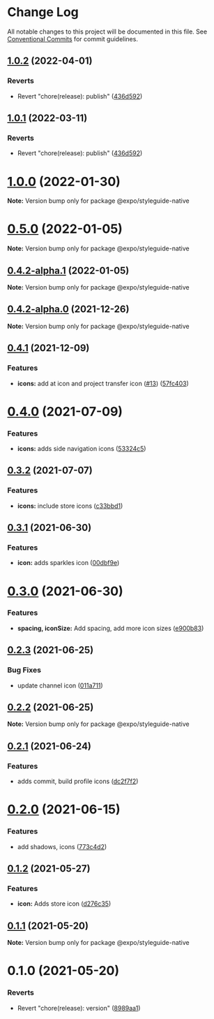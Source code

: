 # Change Log

All notable changes to this project will be documented in this file.
See [Conventional Commits](https://conventionalcommits.org) for commit guidelines.

## [1.0.2](https://github.com/expo/styleguide/compare/@expo/styleguide-native@1.0.1...@expo/styleguide-native@1.0.2) (2022-04-01)


### Reverts

* Revert "chore(release): publish" ([436d592](https://github.com/expo/styleguide/commit/436d592384880ba5971be728d0a31dd2ac8a9f0c))





## [1.0.1](https://github.com/expo/styleguide/compare/@expo/styleguide-native@1.0.1...@expo/styleguide-native@1.0.1) (2022-03-11)


### Reverts

* Revert "chore(release): publish" ([436d592](https://github.com/expo/styleguide/commit/436d592384880ba5971be728d0a31dd2ac8a9f0c))





# [1.0.0](https://github.com/expo/styleguide/compare/@expo/styleguide-native@0.5.0...@expo/styleguide-native@1.0.0) (2022-01-30)

**Note:** Version bump only for package @expo/styleguide-native





# [0.5.0](https://github.com/expo/styleguide/compare/@expo/styleguide-native@0.4.2-alpha.1...@expo/styleguide-native@0.5.0) (2022-01-05)

**Note:** Version bump only for package @expo/styleguide-native





## [0.4.2-alpha.1](https://github.com/expo/styleguide/compare/@expo/styleguide-native@0.4.2-alpha.0...@expo/styleguide-native@0.4.2-alpha.1) (2022-01-05)

**Note:** Version bump only for package @expo/styleguide-native





## [0.4.2-alpha.0](https://github.com/expo/styleguide/compare/@expo/styleguide-native@0.4.1...@expo/styleguide-native@0.4.2-alpha.0) (2021-12-26)

**Note:** Version bump only for package @expo/styleguide-native





## [0.4.1](https://github.com/expo/styleguide/compare/@expo/styleguide-native@0.4.0...@expo/styleguide-native@0.4.1) (2021-12-09)


### Features

* **icons:** add at icon and project transfer icon ([#13](https://github.com/expo/styleguide/issues/13)) ([57fc403](https://github.com/expo/styleguide/commit/57fc403d39dc37329b6dfca48d49e85080f2fa2a))





# [0.4.0](https://github.com/expo/styleguide/compare/@expo/styleguide-native@0.3.2...@expo/styleguide-native@0.4.0) (2021-07-09)


### Features

* **icons:** adds side navigation icons ([53324c5](https://github.com/expo/styleguide/commit/53324c544e7a0ee3e2b101230fae7ac2c99ffcc5))





## [0.3.2](https://github.com/expo/styleguide/compare/@expo/styleguide-native@0.3.1...@expo/styleguide-native@0.3.2) (2021-07-07)


### Features

* **icons:** include store icons ([c33bbd1](https://github.com/expo/styleguide/commit/c33bbd16e2360b47cc444c9c78139043ae3c5f05))





## [0.3.1](https://github.com/expo/styleguide/compare/@expo/styleguide-native@0.3.0...@expo/styleguide-native@0.3.1) (2021-06-30)


### Features

* **icon:** adds sparkles icon ([00dbf9e](https://github.com/expo/styleguide/commit/00dbf9e28043eda14d3df5d532f6291d65dc603f))





# [0.3.0](https://github.com/expo/styleguide/compare/@expo/styleguide-native@0.2.3...@expo/styleguide-native@0.3.0) (2021-06-30)


### Features

* **spacing, iconSize:** Add spacing, add more icon sizes ([e900b83](https://github.com/expo/styleguide/commit/e900b83508f2693d8690957e4e293681c4769578))





## [0.2.3](https://github.com/expo/styleguide/compare/@expo/styleguide-native@0.2.2...@expo/styleguide-native@0.2.3) (2021-06-25)


### Bug Fixes

* update channel icon ([011a711](https://github.com/expo/styleguide/commit/011a711a2013a6b4d63b9d76f4972c129291d527))





## [0.2.2](https://github.com/expo/styleguide/compare/@expo/styleguide-native@0.2.1...@expo/styleguide-native@0.2.2) (2021-06-25)

**Note:** Version bump only for package @expo/styleguide-native





## [0.2.1](https://github.com/expo/styleguide/compare/@expo/styleguide-native@0.2.0...@expo/styleguide-native@0.2.1) (2021-06-24)


### Features

* adds commit, build profile icons ([dc2f7f2](https://github.com/expo/styleguide/commit/dc2f7f2a40da0510b61a482bd8049ebebb30435e))





# [0.2.0](https://github.com/expo/styleguide/compare/@expo/styleguide-native@0.1.2...@expo/styleguide-native@0.2.0) (2021-06-15)


### Features

* add shadows, icons ([773c4d2](https://github.com/expo/styleguide/commit/773c4d2bbff2ede93bc6fa74c0b3b7b8c7d16159))





## [0.1.2](https://github.com/expo/styleguide/compare/@expo/styleguide-native@0.1.1...@expo/styleguide-native@0.1.2) (2021-05-27)


### Features

* **icon:** Adds store icon ([d276c35](https://github.com/expo/styleguide/commit/d276c35cffc731a87057b1d3001721d2b7d45252))





## [0.1.1](https://github.com/expo/styleguide/compare/@expo/styleguide-native@0.1.0...@expo/styleguide-native@0.1.1) (2021-05-20)

**Note:** Version bump only for package @expo/styleguide-native





# 0.1.0 (2021-05-20)


### Reverts

* Revert "chore(release): version" ([8989aa1](https://github.com/expo/styleguide/commit/8989aa166d98704b4e35e5823dd6b38099ec8a77))
